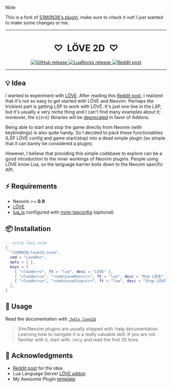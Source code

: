 > [!NOTE]
> This is a fork of [S1M0N38's plugin](https://github.com/S1M0N38/love2d.nvim), make sure to check it out! I just wanted to make some changes or me.
______________________________________________________________________

<h1 align="center">♡&nbsp;&nbsp;LÖVE 2D&nbsp;&nbsp;♡</h1>

<p align="center">
  <a href="https://github.com/S1M0N38/love2d.nvim/releases">
    <img alt="GitHub release" src="https://img.shields.io/github/v/release/S1M0N38/love2d.nvim?style=for-the-badge"/>
  </a>
  <a href="https://luarocks.org/modules/S1M0N38/love2d.nvim">
    <img alt="LuaRocks release" src="https://img.shields.io/luarocks/v/S1M0N38/love2d.nvim?style=for-the-badge&color=5d2fbf"/>
  </a>
  <a href="https://www.reddit.com/r/neovim/comments/1aol6nt/love2dnvim">
    <img alt="Reddit post" src="https://img.shields.io/badge/post-reddit?style=for-the-badge&label=Reddit&color=FF5700"/>
  </a>
</p>

______________________________________________________________________

## 💡 Idea

I wanted to experiment with [LÖVE](https://love2d.org/). After reading this [Reddit post](https://www.reddit.com/r/neovim/comments/1727alu/anyone_actively_using_love2d_with_neovim_and), I realized that it's not so easy to get started with LÖVE and Neovim. Perhaps the trickiest part is getting LSP to work with LÖVE. It's just one line in the LSP, but it's usually a very niche thing and I can't find many examples about it; moreover, the `${3rd}` libraries will be [deprecated](https://github.com/LuaLS/lua-language-server/discussions/1950#discussion-4900461) in favor of Addons.

Being able to start and stop the game directly from Neovim (with keybindings) is also quite handy. So I decided to pack these functionalities (LSP LÖVE config and game start/stop) into a dead simple plugin (so simple that it can barely be considered a plugin).

However, I believe that providing this simple codebase to explore can be a good introduction to the inner workings of Neovim plugins. People using LÖVE know Lua, so the language barrier boils down to the Neovim specific API.

## ⚡️ Requirements

- Neovim >= **0.9**
- [LÖVE](https://www.love2d.org/)
- [lua_ls](https://luals.github.io/) configured with [nvim-lspconfig](https://github.com/neovim/nvim-lspconfig) (optional)

## 📦 Installation

```lua
-- using lazy.nvim
{
  "S1M0N38/love2d.nvim",
  cmd = "LoveRun",
  opts = { },
  keys = {
    { "<leader>v", ft = "lua", desc = "LÖVE" },
    { "<leader>vv", "<cmd>LoveRun<cr>", ft = "lua", desc = "Run LÖVE" },
    { "<leader>vs", "<cmd>LoveStop<cr>", ft = "lua", desc = "Stop LÖVE" },
  },
}
```

## 🚀 Usage

Read the documentation with [`:help love2d`](https://github.com/S1M0N38/love2d.nvim/blob/main/doc/love2d.txt)

> Vim/Neovim plugins are usually shipped with :help documentation. Learning how to navigate it is a really valuable skill. If you are not familiar with it, start with `:help` and read the first 20 lines.

## 🙏 Acknowledgments

- [Reddit post](https://www.reddit.com/r/neovim/comments/1727alu/anyone_actively_using_love2d_with_neovim_and) for the idea
- Lua Language Server [LÖVE addon](https://github.com/LuaCATS/love2d)
- My Awesome Plugin [template](https://github.com/S1M0N38/my-awesome-plugin.nvim)
